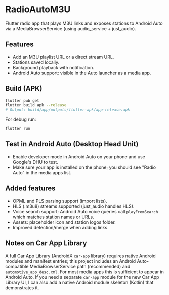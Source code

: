 
# RadioAutoM3U

Flutter radio app that plays M3U links and exposes stations to Android Auto via a MediaBrowserService (using audio_service + just_audio).

## Features
- Add an M3U playlist URL or a direct stream URL.
- Stations saved locally.
- Background playback with notification.
- Android Auto support: visible in the Auto launcher as a media app.

## Build (APK)
```bash
flutter pub get
flutter build apk --release
# Output: build/app/outputs/flutter-apk/app-release.apk
```
For debug run:
```bash
flutter run
```

## Test in Android Auto (Desktop Head Unit)
- Enable developer mode in Android Auto on your phone and use Google's DHU to test.
- Make sure your app is installed on the phone; you should see "Radio Auto" in the media apps list.


## Added features
- OPML and PLS parsing support (import lists).
- HLS (.m3u8) streams supported (just_audio handles HLS).
- Voice search support: Android Auto voice queries call `playFromSearch` which matches station names or URLs.
- Assets: placeholder icon and station logos folder.
- Improved detection/merge when adding links.

## Notes on Car App Library
A full Car App Library (AndroidX `car-app` library) requires native Android modules and manifest entries; this project includes an Android Auto-compatible MediaBrowserService path (recommended) and `automotive_app_desc.xml`. For most media apps this is sufficient to appear in Android Auto. If you need a separate `car-app` module for the new Car App Library UI, I can also add a native Android module skeleton (Kotlin) that demonstrates it.
